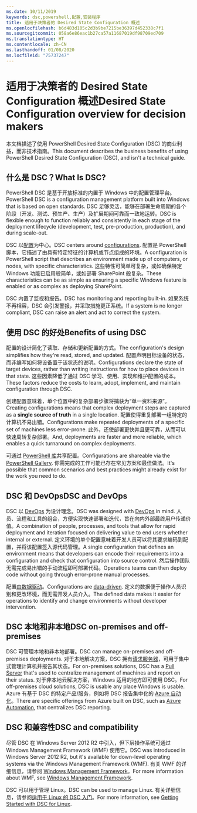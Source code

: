 ```yaml
---
ms.date: 10/11/2019
keywords: dsc,powershell,配置,安装程序
title: 适用于决策者的 Desired State Configuration 概述
ms.openlocfilehash: b6d483d105c2d3b9be7215be36397d452338c7f1
ms.sourcegitcommit: 058a6e86eac1b27ca57a11687019df98709ed709
ms.translationtype: HT
ms.contentlocale: zh-CN
ms.lasthandoff: 01/08/2020
ms.locfileid: "75737247"
---
```

# <a name="desired-state-configuration-overview-for-decision-makers"></a><span data-ttu-id="82c67-103">适用于决策者的 Desired State Configuration 概述</span><span class="sxs-lookup"><span data-stu-id="82c67-103">Desired State Configuration overview for decision makers</span></span>

<span data-ttu-id="82c67-104">本文档描述了使用 PowerShell Desired State Configuration (DSC) 的商业利益，而非技术指南。</span><span class="sxs-lookup"><span data-stu-id="82c67-104">This document describes the business benefits of using PowerShell Desired State Configuration (DSC), and isn't a technical guide.</span></span>

## <a name="what-is-dsc"></a><span data-ttu-id="82c67-105">什么是 DSC？</span><span class="sxs-lookup"><span data-stu-id="82c67-105">What Is DSC?</span></span>

<span data-ttu-id="82c67-106">PowerShell DSC 是基于开放标准的内置于 Windows 中的配置管理平台。</span><span class="sxs-lookup"><span data-stu-id="82c67-106">PowerShell DSC is a configuration management platform built into Windows that is based on open standards.</span></span> <span data-ttu-id="82c67-107">DSC 足够灵活，能够在部署生命周期的各个阶段（开发、测试、预生产、生产）及扩展期间可靠而一致地运转。</span><span class="sxs-lookup"><span data-stu-id="82c67-107">DSC is flexible enough to function reliably and consistently in each stage of the deployment lifecycle (development, test, pre-production, production), and during scale-out.</span></span>

<span data-ttu-id="82c67-108">DSC 以[配置](../configurations/configurations.md)为中心。</span><span class="sxs-lookup"><span data-stu-id="82c67-108">DSC centers around [configurations](../configurations/configurations.md).</span></span> <span data-ttu-id="82c67-109">配置是 PowerShell 脚本，它描述了由具有特定特征的计算机或节点组成的环境。</span><span class="sxs-lookup"><span data-stu-id="82c67-109">A configuration is PowerShell script that describes an environment made up of computers, or nodes, with specific characteristics.</span></span> <span data-ttu-id="82c67-110">这些特性可简单可复杂，或如确保特定 Windows 功能已启用般简单，或如部署 SharePoint 般复杂。</span><span class="sxs-lookup"><span data-stu-id="82c67-110">These characteristics can be as simple as ensuring a specific Windows feature is enabled or as complex as deploying SharePoint.</span></span>

<span data-ttu-id="82c67-111">DSC 内置了监视和报告。</span><span class="sxs-lookup"><span data-stu-id="82c67-111">DSC has monitoring and reporting built-in.</span></span> <span data-ttu-id="82c67-112">如果系统不再相容，DSC 会引发警报，并采取措施更正系统。</span><span class="sxs-lookup"><span data-stu-id="82c67-112">If a system is no longer compliant, DSC can raise an alert and act to correct the system.</span></span>

## <a name="benefits-of-using-dsc"></a><span data-ttu-id="82c67-113">使用 DSC 的好处</span><span class="sxs-lookup"><span data-stu-id="82c67-113">Benefits of using DSC</span></span>

<span data-ttu-id="82c67-114">配置的设计简化了读取、存储和更新配置的方式。</span><span class="sxs-lookup"><span data-stu-id="82c67-114">The configuration's design simplifies how they're read, stored, and updated.</span></span> <span data-ttu-id="82c67-115">配置声明目标设备的状态，而非编写如何将设备置于该状态的说明。</span><span class="sxs-lookup"><span data-stu-id="82c67-115">Configurations declare the state of target devices, rather than writing instructions for how to place devices in that state.</span></span> <span data-ttu-id="82c67-116">这些因素降低了通过 DSC 学习、使用、实现和维护配置的成本。</span><span class="sxs-lookup"><span data-stu-id="82c67-116">These factors reduce the costs to learn, adopt, implement, and maintain configuration through DSC.</span></span>

<span data-ttu-id="82c67-117">创建配置意味着，单个位置中的复杂部署步骤将捕获为“单一资料来源”。 </span><span class="sxs-lookup"><span data-stu-id="82c67-117">Creating configurations means that complex deployment steps are captured as a **single source of truth** in a single location.</span></span> <span data-ttu-id="82c67-118">配置使得重复部署一组特定的计算机不易出错。</span><span class="sxs-lookup"><span data-stu-id="82c67-118">Configurations make repeated deployments of a specific set of machines less error-prone.</span></span> <span data-ttu-id="82c67-119">此外，还使部署更快并且更可靠，从而可以快速周转复杂部署。</span><span class="sxs-lookup"><span data-stu-id="82c67-119">And, deployments are faster and more reliable, which enables a quick turnaround on complex deployments.</span></span>

<span data-ttu-id="82c67-120">可通过 [PowerShell 库](https://powershellgallery.com)共享配置。</span><span class="sxs-lookup"><span data-stu-id="82c67-120">Configurations are shareable via the [PowerShell Gallery](https://powershellgallery.com).</span></span> <span data-ttu-id="82c67-121">你需完成的工作可能已存在常见方案和最佳做法。</span><span class="sxs-lookup"><span data-stu-id="82c67-121">It's possible that common scenarios and best practices might already exist for the work you need to do.</span></span>

## <a name="dsc-and-devops"></a><span data-ttu-id="82c67-122">DSC 和 DevOps</span><span class="sxs-lookup"><span data-stu-id="82c67-122">DSC and DevOps</span></span>

<span data-ttu-id="82c67-123">DSC 以 [DevOps](/archive/blogs/ashleymcglone/devops-for-n00bs-ie-windows-people-like-me) 为设计理念。</span><span class="sxs-lookup"><span data-stu-id="82c67-123">DSC was designed with [DevOps](/archive/blogs/ashleymcglone/devops-for-n00bs-ie-windows-people-like-me) in mind.</span></span> <span data-ttu-id="82c67-124">人员、流程和工具的组合，方便实现快速部署和迭代，旨在向内外部最终用户传递价值。</span><span class="sxs-lookup"><span data-stu-id="82c67-124">A combination of people, processes, and tools that allow for rapid deployment and iteration focused on delivering value to end users whether internal or external.</span></span> <span data-ttu-id="82c67-125">定义环境的单个配置意味着开发人员可以将其要求编码到配置，并将该配置签入源代码管理。</span><span class="sxs-lookup"><span data-stu-id="82c67-125">A single configuration that defines an environment means that developers can encode their requirements into a configuration and check that configuration into source control.</span></span> <span data-ttu-id="82c67-126">然后操作团队无需完成易出错的手动流程即可部署代码。</span><span class="sxs-lookup"><span data-stu-id="82c67-126">Operations teams can then deploy code without going through error-prone manual processes.</span></span>

<span data-ttu-id="82c67-127">配置[由数据驱动](../configurations/configData.md)。</span><span class="sxs-lookup"><span data-stu-id="82c67-127">Configurations are [data-driven](../configurations/configData.md).</span></span> <span data-ttu-id="82c67-128">定义的数据便于操作人员识别和更改环境，而无需开发人员介入。</span><span class="sxs-lookup"><span data-stu-id="82c67-128">The defined data makes it easier for operations to identify and change environments without developer intervention.</span></span>

## <a name="dsc-on-premises-and-off-premises"></a><span data-ttu-id="82c67-129">DSC 本地和非本地</span><span class="sxs-lookup"><span data-stu-id="82c67-129">DSC on-premises and off-premises</span></span>

<span data-ttu-id="82c67-130">DSC 可管理本地和非本地部署。</span><span class="sxs-lookup"><span data-stu-id="82c67-130">DSC can manage on-premises and off-premises deployments.</span></span> <span data-ttu-id="82c67-131">对于本地解决方案，DSC 拥有[请求服务器](../pull-server/pullServer.md)，可用于集中式管理计算机并报告其状态。</span><span class="sxs-lookup"><span data-stu-id="82c67-131">For on-premises solutions, DSC has a [Pull Server](../pull-server/pullServer.md) that's used to centralize management of machines and report on their status.</span></span> <span data-ttu-id="82c67-132">对于非本地云解决方案，Windows 适用的地方即可使用 DSC。</span><span class="sxs-lookup"><span data-stu-id="82c67-132">For off-premises cloud solutions, DSC is usable any place Windows is usable.</span></span>
<span data-ttu-id="82c67-133">Azure 有基于 DSC 的特定产品/服务，例如将 DSC 报告集中化的 [Azure 自动化](https://azure.microsoft.com/en-us/documentation/services/automation/)。</span><span class="sxs-lookup"><span data-stu-id="82c67-133">There are specific offerings from Azure built on DSC, such as [Azure Automation](https://azure.microsoft.com/en-us/documentation/services/automation/), that centralizes DSC reporting.</span></span>

## <a name="dsc-and-compatibility"></a><span data-ttu-id="82c67-134">DSC 和兼容性</span><span class="sxs-lookup"><span data-stu-id="82c67-134">DSC and compatibility</span></span>

<span data-ttu-id="82c67-135">尽管 DSC 在 Windows Server 2012 R2 中引入，但下层操作系统可通过 Windows Management Framework (WMF) 使用它。</span><span class="sxs-lookup"><span data-stu-id="82c67-135">DSC was introduced in Windows Server 2012 R2, but it's available for down-level operating systems via the Windows Management Framework (WMF).</span></span> <span data-ttu-id="82c67-136">有关 WMF 的详细信息，请参阅 [Windows Management Framework](/powershell/scripting/wmf/overview)。</span><span class="sxs-lookup"><span data-stu-id="82c67-136">For more information about WMF, see [Windows Management Framework](/powershell/scripting/wmf/overview).</span></span>

<span data-ttu-id="82c67-137">DSC 可以用于管理 Linux。</span><span class="sxs-lookup"><span data-stu-id="82c67-137">DSC can be used to manage Linux.</span></span> <span data-ttu-id="82c67-138">有关详细信息，请参阅[适用于 Linux 的 DSC 入门](../getting-started/lnxGettingStarted.md)。</span><span class="sxs-lookup"><span data-stu-id="82c67-138">For more information, see [Getting Started with DSC for Linux](../getting-started/lnxGettingStarted.md).</span></span>
